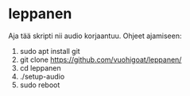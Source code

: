 # leppanen
Aja tää skripti nii audio korjaantuu. Ohjeet ajamiseen:

1. sudo apt install git
2. git clone https://github.com/vuohigoat/leppanen/
3. cd leppanen
4. ./setup-audio
5. sudo reboot
